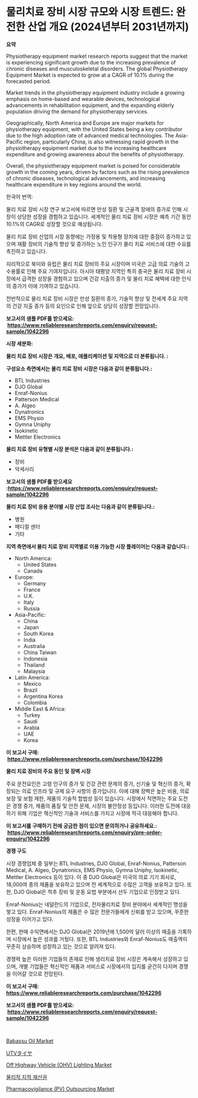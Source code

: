 <p><h1>물리치료 장비 시장 규모와 시장 트렌드: 완전한 산업 개요 (2024년부터 2031년까지)</h1></p><p><strong>요약</strong></p>
<p><p>Physiotherapy equipment market research reports suggest that the market is experiencing significant growth due to the increasing prevalence of chronic diseases and musculoskeletal disorders. The global Physiotherapy Equipment Market is expected to grow at a CAGR of 10.1% during the forecasted period.</p><p>Market trends in the physiotherapy equipment industry include a growing emphasis on home-based and wearable devices, technological advancements in rehabilitation equipment, and the expanding elderly population driving the demand for physiotherapy services.</p><p>Geographically, North America and Europe are major markets for physiotherapy equipment, with the United States being a key contributor due to the high adoption rate of advanced medical technologies. The Asia-Pacific region, particularly China, is also witnessing rapid growth in the physiotherapy equipment market due to the increasing healthcare expenditure and growing awareness about the benefits of physiotherapy.</p><p>Overall, the physiotherapy equipment market is poised for considerable growth in the coming years, driven by factors such as the rising prevalence of chronic diseases, technological advancements, and increasing healthcare expenditure in key regions around the world.</p><p>한국어 번역:</p><p>물리 치료 장비 시장 연구 보고서에 따르면 만성 질환 및 근골격 장애의 증가로 인해 시장이 상당한 성장을 경험하고 있습니다. 세계적인 물리 치료 장비 시장은 예측 기간 동안 10.1%의 CAGR로 성장할 것으로 예상됩니다.</p><p>물리 치료 장비 산업의 시장 동향에는 가정용 및 착용형 장치에 대한 중점이 증가하고 있으며 재활 장비의 기술적 향상 및 증가하는 노인 인구가 물리 치료 서비스에 대한 수요를 촉진하고 있습니다.</p><p>지리적으로 북미와 유럽은 물리 치료 장비의 주요 시장이며 미국은 고급 의료 기술의 고수용률로 인해 주요 기여자입니다. 아시아 태평양 지역인 특히 중국은 물리 치료 장비 시장에서 급격한 성장을 경험하고 있으며 건강 지출의 증가 및 물리 치료 혜택에 대한 인식의 증가가 이에 기여하고 있습니다.</p><p>전반적으로 물리 치료 장비 시장은 만성 질환의 증가, 기술적 향상 및 전세계 주요 지역의 건강 지출 증가 등의 요인으로 인해 앞으로 상당히 성장할 전망입니다.</p></p>
<p><strong>보고서의 샘플 PDF를 받으세요: &nbsp;<a href="https://www.reliableresearchreports.com/enquiry/request-sample/1042296">https://www.reliableresearchreports.com/enquiry/request-sample/1042296</a></strong></p>
<p><strong>시장 세분화:</strong></p>
<p><strong> 물리 치료 장비 시장은 개요, 배포, 애플리케이션 및 지역으로 더 분류됩니다. :</strong></p>
<p><strong>구성요소 측면에서는 물리 치료 장비 시장은 다음과 같이 분류됩니다.:</strong></p>
<p><ul><li>BTL Industries</li><li>DJO Global</li><li>Enraf-Nonius</li><li>Patterson Medical</li><li>A. Algeo</li><li>Dynatronics</li><li>EMS Physio</li><li>Gymna Uniphy</li><li>Isokinetic</li><li>Mettler Electronics</li></ul></p>
<p><strong> 물리 치료 장비 유형별 시장 분석은 다음과 같이 분류됩니다.:</strong></p>
<p><ul><li>장비</li><li>악세사리</li></ul></p>
<p><strong>보고서의 샘플 PDF를 받으세요 :<a href="https://www.reliableresearchreports.com/enquiry/request-sample/1042296">https://www.reliableresearchreports.com/enquiry/request-sample/1042296</a></strong></p>
<p><strong> 물리 치료 장비 응용 분야별 시장 산업 조사는 다음과 같이 분류됩니다.:</strong></p>
<p><ul><li>병원</li><li>메디컬 센터</li><li>기타</li></ul></p>
<p><strong>지역 측면에서 물리 치료 장비 지역별로 이용 가능한 시장 플레이어는 다음과 같습니다.:</strong></p>
<p><ul>
    <li>
        North America:
        <ul>
            <li>United States</li>
            <li>Canada</li>
        </ul>
    </li>
    <li>
        Europe:
        <ul>
            <li>Germany</li>
            <li>France</li>
            <li>U.K.</li>
            <li>Italy</li>
            <li>Russia</li>
        </ul>
    </li>
    <li>
        Asia-Pacific:
        <ul>
            <li>China</li>
            <li>Japan</li>
            <li>South Korea</li>
            <li>India</li>
            <li>Australia</li>
            <li>China Taiwan</li>
            <li>Indonesia</li>
            <li>Thailand</li>
            <li>Malaysia</li>
        </ul>
    </li>
    <li>
        Latin America:
        <ul>
            <li>Mexico</li>
            <li>Brazil</li>
            <li>Argentina Korea</li>
            <li>Colombia</li>
        </ul>
    </li>
    <li>
        Middle East & Africa:
        <ul>
            <li>Turkey</li>
            <li>Saudi</li>
            <li>Arabia</li>
            <li>UAE</li>
            <li>Korea</li>
        </ul>
    </li>
    </ul></p>
<p><strong>이 보고서 구매: &nbsp;<a href="https://www.reliableresearchreports.com/purchase/1042296">https://www.reliableresearchreports.com/purchase/1042296</a></strong></p>
<p><strong>물리 치료 장비의 주요 동인 및 장벽 시장</strong></p>
<p><p>주요 운전요인은 고령 인구의 증가 및 건강 관련 문제의 증가, 신기술 및 혁신의 증가, 확장되는 의료 인프라 및 규제 요구 사항의 증가입니다. 이에 대해 장벽은 높은 비용, 의료 보장 및 보험 제한, 제품의 기술적 합법성 등이 있습니다. 시장에서 직면하는 주요 도전은 경쟁 증가, 제품의 품질 및 안전 문제, 시장의 불안정성 등입니다. 이러한 도전에 대응하기 위해 기업은 혁신적인 기술과 서비스를 가지고 시장에 적극 대응해야 합니다.</p></p>
<p><strong>이 보고서를 구매하기 전에 궁금한 점이 있으면 문의하거나 공유하세요.: &nbsp;<a href="https://www.reliableresearchreports.com/enquiry/pre-order-enquiry/1042296">https://www.reliableresearchreports.com/enquiry/pre-order-enquiry/1042296</a></strong></p>
<p><strong>경쟁 구도</strong></p>
<p><p>시장 경쟁업체 중 일부는 BTL Industries, DJO Global, Enraf-Nonius, Patterson Medical, A. Algeo, Dynatronics, EMS Physio, Gymna Uniphy, Isokinetic, Mettler Electronics 등이 있다. 이 중 DJO Global은 미국의 의료 기기 회사로, 18,000여 종의 제품을 보유하고 있으며 전 세계적으로 수많은 고객을 보유하고 있다. 또한, DJO Global은 척추 장비 및 운동 요법 부분에서 선두 기업으로 인정받고 있다.</p><p>Enraf-Nonius는 네덜란드의 기업으로, 전자물리치료 장비 분야에서 세계적인 명성을 쌓고 있다. Enraf-Nonius의 제품은 수 많은 전문가들에게 신뢰를 받고 있으며, 꾸준한 성장을 이어가고 있다.</p><p>한편, 판매 수익면에서는 DJO Global은 2019년에 1,500억 달러 이상의 매출을 기록하며 시장에서 높은 성과를 거뒀다. 또한, BTL Industries와 Enraf-Nonius도 매출액이 꾸준히 상승하며 성장하고 있는 것으로 알려져 있다.</p><p>경쟁력 높은 이러한 기업들의 존재로 인해 생리치료 장비 시장은 계속해서 성장하고 있으며, 개별 기업들은 혁신적인 제품과 서비스로 시장에서의 입지를 굳건히 다지며 경쟁을 이어갈 것으로 전망된다.</p></p>
<p><strong>이 보고서 구매: &nbsp; <a href="https://www.reliableresearchreports.com/purchase/1042296">https://www.reliableresearchreports.com/purchase/1042296</a></strong></p>
<p><strong>보고서의 샘플 PDF를 받으세요: &nbsp;<a href="https://www.reliableresearchreports.com/enquiry/request-sample/1042296">https://www.reliableresearchreports.com/enquiry/request-sample/1042296</a></strong><strong></strong></p>
<p>&nbsp;</p>
<p><p><a href="https://github.com/gdfhhhj/Market-Research-Report-List-3/blob/main/babassu-oil-market.md">Babassu Oil Market</a></p><p><a href="https://github.com/oqoeusbvpadwjs08/Market-Research-Report-List-1/blob/main/8702500193044.md">UTVタイヤ</a></p><p><a href="https://issuu.com/reportprime-2/docs/off-highway-vehicle-ohv-lighting-ma_9e144b6b715682">Off Highway Vehicle (OHV) Lighting Market</a></p><p><a href="https://github.com/sougarounis/Market-Research-Report-List-2/blob/main/3128068192774.md">물리적 지적 재산권</a></p><p><a href="https://issuu.com/reportprime-2/docs/pharmacovigilance-pv-outsourcing-market-size-2030.">Pharmacovigilance (PV) Outsourcing Market</a></p></p>